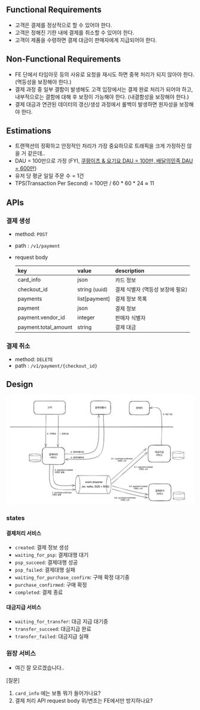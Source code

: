 ## Functional Requirements
* 고객은 결제를 정상적으로 할 수 있어야 한다.
* 고객은 정해진 기한 내에 결제를 취소할 수 있어야 한다.
* 고객이 제품을 수령하면 결제 대금이 판매자에게 지급되어야 한다.

## Non-Functional Requirements
* FE 단에서 타임아웃 등의 사유로 요청을 재시도 하면 중복 처리가 되지 않아야 한다. (멱등성을 보장해야 한다.)
* 결제 과정 중 일부 결함이 발생해도 고객 입장에서는 결제 완료 처리가 되어야 하고, 내부적으로는 결함에 대해 후 보정이 가능해야 한다. (내결함성을 보장해야 한다.)
* 결제 대금과 연관된 데이터의 갱신/생성 과정에서 롤백이 발생하면 원자성을 보장해야 한다.


## Estimations
* 트랜잭션의 정확하고 안정적인 처리가 가장 중요하므로 트래픽을 크게 가정하진 않을 거 같은데.. 
* DAU = 100만으로 가정 (FYI, [쿠팡이츠 & 요기요 DAU = 100만, 배달의민족 DAU = 600만](https://www.mk.co.kr/news/business/10954092))
* 유저 당 평균 일일 주문 수 = 1건 
* TPS(Transaction Per Second) = 100만 / 60 * 60 * 24 ≈ 11

## APIs

### 결제 생성
* method: `POST`
* path : `/v1/payment`
* request body

    | key           | value         | description         |
    | -------------------- |---------------|---------------------|
    | card_info                                | json          | 카드 정보               |
    | checkout_id                              | string (uuid) | 결제 식별자 (멱등성 보장에 필요) |
    | payments                                 | list[payment] | 결제 정보 목록            |
    | payment                                  | json          | 결제 정보               |
    | payment.vendor_id                        | integer       | 판매자 식별자             |
    | payment.total_amount                     | string        | 결제 대금               |


### 결제 취소
* method: `DELETE`
* path : `/v1/payment/{checkout_id}`




## Design
![payment-gateway-design](./payment-gateway-design.png)


### states

#### 결제처리 서비스
* `created`: 결제 정보 생성
* `waiting_for_psp`: 결제대행 대기
* `psp_succeed`: 결제대행 성공
* `psp_failed`: 결제대행 실패
* `waiting_for_purchase_confirm`: 구매 확정 대기중
* `purchase_confirmed`: 구매 확정
* `completed`: 결제 종료


#### 대금지급 서비스
* `waiting_for_transfer`: 대금 지급 대기중
* `transfer_succeed`: 대금지급 완료
* `transfer_failed`: 대금지급 실패

### 원장 서비스
* 여긴 잘 모르겠습니다..

[질문]
1. `card_info` 에는 보통 뭐가 들어가나요? 
2. 결제 처리 API request body 위/변조는 FE에서만 방지하나요? 
